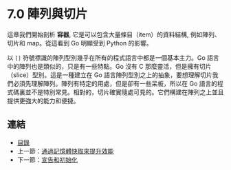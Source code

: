 # 7.0 陣列與切片

這章我們開始剖析 **容器**, 它是可以包含大量條目（item）的資料結構, 例如陣列、切片和 map。從這看到 Go 明顯受到 Python 的影響。

以 `[]` 符號標識的陣列型別幾乎在所有的程式語言中都是一個基本主力。Go 語言中的陣列也是類似的，只是有一些特點。Go 沒有 C 那麼靈活，但是擁有切片（slice）型別。這是一種建立在 Go 語言陣列型別之上的抽象，要想理解切片我們必須先理解陣列。陣列有特定的用處，但是卻有一些呆板，所以在 Go 語言的程式碼裏並不是特別常見。相對的，切片確實隨處可見的。它們構建在陣列之上並且提供更強大的能力和便捷。

## 連結

- [目錄](directory.md)
- 上一節：[通過記憶體快取來提升效能](06.12.md)
- 下一節：[宣告和初始化](07.1.md)